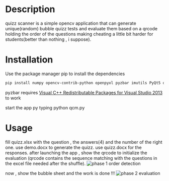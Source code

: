 # Description
quizz scanner is a simple opencv application that can generate unique(random) bubble quizz tests and evaluate them based on a qrcode holding the order of the questions making cheating a little bit harder for students(better than nothing , i suppose).

# Installation
Use the package manager pip to install the dependencies

```bash
pip install numpy opencv-contrib-python openpyxl pyzbar imutils PyQt5 qimage2ndarray
```

pyzbar requires  [Visual C++ Redistributable Packages for Visual Studio 2013](https://www.microsoft.com/en-US/download/details.aspx?id=40784) to work

start the app py typing python qcm.py

# Usage
fill quizz.xlsx with the question , the answers(4) and the number of the right one.
use demo.docx to generate the quizz.
use quizz.docx for the responses.
after launching the app , show the qrcode to initialize the evaluation (qrcode contains the sequence matching with the questions in the excel file needed after the shuffle).
![phase 1 order detection](https://github.com/gtosame/quizz-scanner/blob/master/qrcode.png?raw=true)

now , show the bubble sheet and the work is done !!!
![phase 2 evaluation](https://github.com/gtosame/quizz-scanner/blob/master/eval.png?raw=true)



